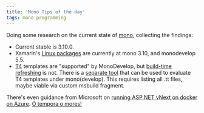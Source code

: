 ```yaml
---
title: 'Mono Tips of the day'
tags: mono programming
---
```


Doing some research on the current state of
[mono](http://www.mono-project.com), collecting the findings:

* Current stable is 3.10.0.
* Xamarin's [Linux
  packages](http://www.mono-project.com/docs/getting-started/install/linux/)
  are currently at mono 3.10, and monodevelop 5.5.
* [T4](http://msdn.microsoft.com/en-us/library/bb126445.aspx) templates are
  "supported" by MonoDevelop, but [build-time
  refreshing](http://msdn.microsoft.com/en-us/library/ee847423.aspx) is not.
  There is a [separate
  tool](https://forums.xamarin.com/discussion/comment/25616/#Comment_25616)
  that can be used to evaluate T4 templates under mono(develop). This requires
  listing all .tt files, maybe viable via custom msbuild fragment.

There's even guidance from Microsoft on [running ASP.NET vNext on docker on
Azure](http://msopentech.com/blog/2014/11/07/creating-asp-net-vnext-docker-container-using-mono-2/).
[O tempora o mores!](https://en.wikipedia.org/wiki/O_tempora_o_mores!)
